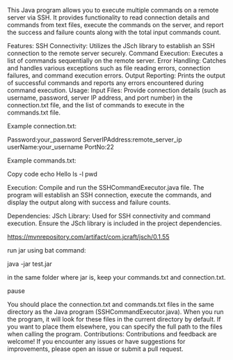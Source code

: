 This Java program allows you to execute multiple commands on a remote server via SSH. It provides functionality to read connection details and commands from text files, execute the commands on the server, and report the success and failure counts along with the total input commands count.

Features:
SSH Connectivity: Utilizes the JSch library to establish an SSH connection to the remote server securely.
Command Execution: Executes a list of commands sequentially on the remote server.
Error Handling: Catches and handles various exceptions such as file reading errors, connection failures, and command execution errors.
Output Reporting: Prints the output of successful commands and reports any errors encountered during command execution.
Usage:
Input Files: Provide connection details (such as username, password, server IP address, and port number) in the connection.txt file, and the list of commands to execute in the commands.txt file.

Example connection.txt:

Password:your_password 
ServerIPAddress:remote_server_ip 
userName:your_username 
PortNo:22 
 
Example commands.txt:

Copy code
echo Hello
ls -l
pwd


Execution: Compile and run the SSHCommandExecutor.java file. The program will establish an SSH connection, execute the commands, and display the output along with success and failure counts.

Dependencies:
JSch Library: Used for SSH connectivity and command execution. Ensure the JSch library is included in the project dependencies.

https://mvnrepository.com/artifact/com.jcraft/jsch/0.1.55



run jar using bat command:

java -jar test.jar

in the same folder where jar is, keep your commands.txt and connection.txt.

pause

You should place the connection.txt and commands.txt files in the same directory as the Java program (SSHCommandExecutor.java). When you run the program, it will look for these files in the current directory by default. If you want to place them elsewhere, you can specify the full path to the files when calling the program.
Contributions:
Contributions and feedback are welcome! If you encounter any issues or have suggestions for improvements, please open an issue or submit a pull request.
